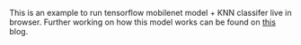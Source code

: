 This is an example to run tensorflow mobilenet model + KNN classifer live in browser. Further working on how this model works can be found on 
[this](https://observablehq.com/@nsthorat/how-to-build-a-teachable-machine-with-tensorflow-js) blog.

